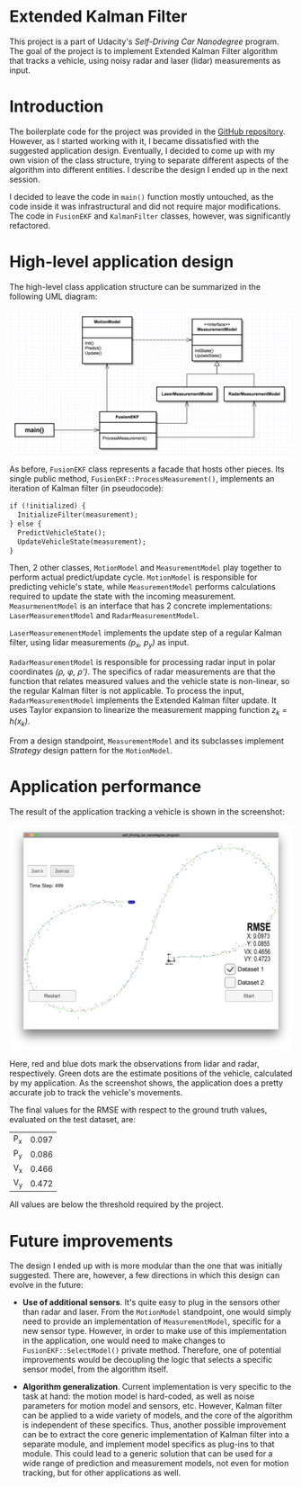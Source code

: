 # Extended Kalman Filter 

This project is a part of Udacity's *Self-Driving Car Nanodegree* program. The
goal of the project is to implement Extended Kalman Filter algorithm that tracks
a vehicle, using noisy radar and laser (lidar) measurements as input.

# Introduction

The boilerplate code for the project was provided in the
[GitHub repository](https://github.com/udacity/CarND-Extended-Kalman-Filter-Project). However,
as I started working with it, I became dissatisfied with the suggested
application design. Eventually, I decided to come up with my own vision of the
class structure, trying to separate different aspects of the algorithm into
different entities. I describe the design I ended up in the next session.

I decided to leave the code in `main()` function mostly untouched, as the code
inside it was infrastructural and did not require major modifications. The
code in `FusionEKF` and `KalmanFilter` classes, however, was significantly
refactored.

# High-level application design

The high-level class application structure can be summarized in the following
UML diagram: 

![UML diagram](writeup/app-structure.png)

As before, `FusionEKF` class represents a facade that hosts other pieces. Its
single public method, `FusionEKF::ProcessMeasurement()`, implements an
iteration of Kalman filter (in pseudocode):

```
if (!initialized) {
  InitializeFilter(measurement);
} else {
  PredictVehicleState();
  UpdateVehicleState(measurement);
}
```

Then, 2 other classes, `MotionModel` and `MeasurementModel` play together to
perform actual predict/update cycle. `MotionModel` is responsible for predicting
vehicle's state, while `MeasurementModel` performs calculations required to
update the state with the incoming measurement. `MeasurmenentModel` is an
interface that has 2 concrete implementations: `LaserMeasurementModel` and
`RadarMeasurementModel`.

`LaserMeasuremenentModel` implements the update step of a regular Kalman
filter, using lidar measurements *(p<sub>x</sub>, p<sub>y</sub>)* as input. 

`RadarMeasurementModel` is responsible for processing radar input in polar
coordinates *(ρ, φ, ρ')*. The specifics of radar measurements are that the
function that relates measured values and the vehicle state is non-linear, so
the regular Kalman filter is not applicable. To process the input,
`RadarMeasurementModel` implements the Extended Kalman filter update. It uses
Taylor expansion to linearize the measurement mapping function *z<sub>k</sub> =
h(x<sub>k</sub>)*.

From a design standpoint, `MeasurementModel` and its subclasses implement
*Strategy* design pattern for the `MotionModel`.

# Application performance

The result of the application tracking a vehicle is shown in the screenshot:

![Screenshot](writeup/screenshot.png)

Here, red and blue dots mark the observations from lidar and radar,
respectively. Green dots are the estimate positions of the vehicle, calculated
by my application. As the screenshot shows, the application does a pretty
accurate job to track the vehicle's movements.

The final values for the RMSE with respect to the ground truth values, evaluated
on the test dataset, are: 

|               |       |
|---------------|-------|
| P<sub>x</sub> | 0.097 |
| P<sub>y</sub> | 0.086 |
| V<sub>x</sub> | 0.466 |
| V<sub>y</sub> | 0.472 |

All values are below the threshold required by the project. 

# Future improvements

The design I ended up with is more modular than the one that was initially
suggested. There are, however, a few directions in which this design can evolve
in the future:

* **Use of additional sensors**. It's quite easy to plug in the sensors other
than radar and laser. From the `MotionModel` standpoint, one would simply need
to provide an implementation of `MeasurementModel`, specific for a new sensor
type. However, in order to make use of this implementation in the application,
one would need to make changes to `FusionEKF::SelectModel()` private method.
Therefore, one of potential improvements would be decoupling the logic that
selects a specific sensor model, from the algorithm itself.

* **Algorithm generalization**. Current implementation is very specific to the
task at hand: the motion model is hard-coded, as well as noise parameters for
motion model and sensors, etc. However, Kalman filter can be applied to a wide
variety of models, and the core of the algorithm is independent of these
specifics. Thus, another possible improvement can be to extract the core generic
implementation of Kalman filter into a separate module, and implement model
specifics as plug-ins to that module. This could lead to a generic solution that
can be used for a wide range of prediction and measurement models, not even for
motion tracking, but for other applications as well.
